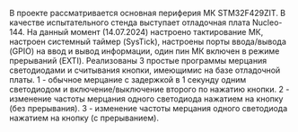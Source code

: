 В проекте рассматривается основная периферия МК STM32F429ZIT. В качестве испытательного стенда выступает отладочная плата Nucleo-144.
На данный момент (14.07.2024) настроено тактирование МК, настроен системный таймер (SysTick), настроены порты ввода/вывода (GPIO) на ввод и вывод информации, один пин МК включен в режиме прерываний (EXTI).
Реализованы 3 простые программы мерцания светодиодами и считывания кнопки, имеющимис на базе отладочной платы. 
1 - обычное мерцание с задержкой в 1 секунду одним светодиодом и включение/выключение второго по нажатию кнопки.
2 - изменение частоты мерцания одного светодиода нажатием на кнопку (без прерывания).
3 - изменение частоты мерцания одного светодиода нажатием на кнопку (с прерыванием).
